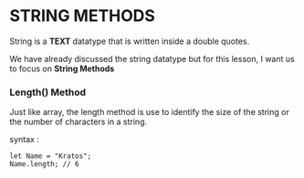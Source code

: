 # STRING METHODS

String is a **TEXT** datatype that is written inside a double quotes.

We have already discussed the string datatype but for this lesson, I want us to focus on **String Methods** 

### Length() Method
Just like array, the length method is use to identify the size of the string or the number of characters in a string.

syntax : 
```
let Name = "Kratos";
Name.length; // 6
```

###  